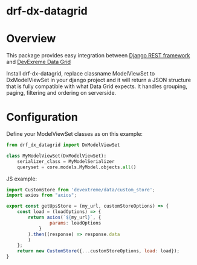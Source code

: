 # drf-dx-datagrid
# Overview
This package provides easy integration between [Django REST framework](https://www.django-rest-framework.org) and [DevExreme Data Grid](https://js.devexpress.com/Demos/WidgetsGallery/Demo/DataGrid/Overview/jQuery/Light/)

Install drf-dx-datagrid, replace classname ModelViewSet to DxModelViewSet in your django project and it will return a JSON structure that is fully compatible with what Data Grid expects.
It handles grouping, paging, filtering and ordering on serverside.

# Configuration
Define your ModelViewSet classes as on this example:
```python
from drf_dx_datagrid import DxModelViewSet

class MyModelViewSet(DxModelViewSet):
    serializer_class = MyModelSerializer
    queryset = core.models.MyModel.objects.all()
```
JS example:
```js
import CustomStore from 'devextreme/data/custom_store';
import axios from "axios";

export const getUpsStore = (my_url, customStoreOptions) => {
    const load = (loadOptions) => {
        return axios(`${my_url}`, {
                params: loadOptions
            }
        ).then((response) => response.data
        )
    };
    return new CustomStore({...customStoreOptions, load: load});
}
```    

